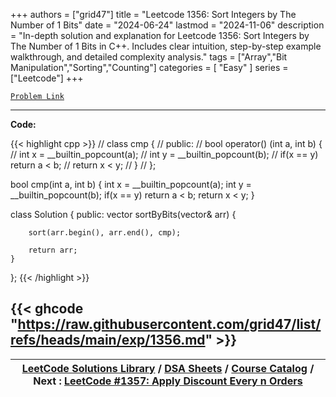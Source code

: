 
+++
authors = ["grid47"]
title = "Leetcode 1356: Sort Integers by The Number of 1 Bits"
date = "2024-06-24"
lastmod = "2024-11-06"
description = "In-depth solution and explanation for Leetcode 1356: Sort Integers by The Number of 1 Bits in C++. Includes clear intuition, step-by-step example walkthrough, and detailed complexity analysis."
tags = ["Array","Bit Manipulation","Sorting","Counting"]
categories = [
    "Easy"
]
series = ["Leetcode"]
+++



[`Problem Link`](https://leetcode.com/problems/sort-integers-by-the-number-of-1-bits/description/)

---
**Code:**

{{< highlight cpp >}}
// class cmp {
//     public:
//     bool operator() (int a, int b) {
//         int x = __builtin_popcount(a);
//         int y = __builtin_popcount(b);
//         if(x == y) return a < b;
//         return x < y;
//     }
// };

bool cmp(int a, int b) {
        int x = __builtin_popcount(a);
        int y = __builtin_popcount(b);
        if(x == y) return a < b;
        return x < y;
}

class Solution {
public:
    vector<int> sortByBits(vector<int>& arr) {
        
        sort(arr.begin(), arr.end(), cmp);

        return arr;
    }
};
{{< /highlight >}}

{{< ghcode "https://raw.githubusercontent.com/grid47/list/refs/heads/main/exp/1356.md" >}}
---

| [LeetCode Solutions Library](https://grid47.xyz/leetcode/) / [DSA Sheets](https://grid47.xyz/sheets/) / [Course Catalog](https://grid47.xyz/courses/) / Next : [LeetCode #1357: Apply Discount Every n Orders](https://grid47.xyz/leetcode/solution-1357-apply-discount-every-n-orders/) |
| --- |
